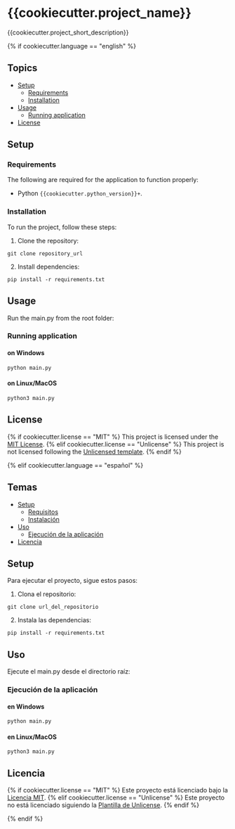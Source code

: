 # {{cookiecutter.project_name}}

{{cookiecutter.project_short_description}}

{% if cookiecutter.language == "english" %}

## Topics

- [Setup](#setup)
  - [Requirements](#requirementss)
  - [Installation](#installation)
- [Usage](#usage)
  - [Running application](#running-application)
- [License](#license)

## Setup

### Requirements

The following are required for the application to function properly:

- Python `{{cookiecutter.python_version}}+`.

### Installation

To run the project, follow these steps:

1. Clone the repository:

```
git clone repository_url
```

2. Install dependencies:

```
pip install -r requirements.txt
```

## Usage

Run the main.py from the root folder:

### Running application

#### on Windows

```
python main.py
```

#### on Linux/MacOS

```
python3 main.py
```

## License

{% if cookiecutter.license == "MIT" %}
This project is licensed under the [MIT License](https://opensource.org/licenses/MIT).
{% elif cookiecutter.license == "Unlicense" %}
This project is not licensed following the [Unlicensed template](https://unlicense.org/).
{% endif %}

{% elif cookiecutter.language == "español" %}

## Temas

- [Setup](#setup)
  - [Requisitos](#requisitos)
  - [Instalación](#instalación)
- [Uso](#uso)
  - [Ejecución de la aplicación](#ejecución-de-la-aplicación)
- [Licencia](#licencia)

## Setup

Para ejecutar el proyecto, sigue estos pasos:

1. Clona el repositorio:

```
git clone url_del_repositorio
```

2. Instala las dependencias:

```
pip install -r requirements.txt
```

## Uso

Ejecute el main.py desde el directorio raíz:

### Ejecución de la aplicación

#### en Windows

```
python main.py
```

#### en Linux/MacOS

```
python3 main.py
```

## Licencia

{% if cookiecutter.license == "MIT" %}
Este proyecto está licenciado bajo la [Licencia MIT](https://opensource.org/licenses/MIT).
{% elif cookiecutter.license == "Unlicense" %}
Este proyecto no está licenciado siguiendo la [Plantilla de Unlicense](https://unlicense.org/).
{% endif %}

{% endif %}
